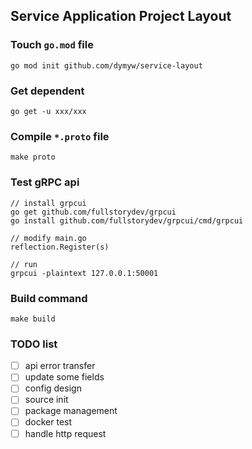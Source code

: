 ## Service Application Project Layout

### Touch `go.mod` file

`go mod init github.com/dymyw/service-layout`

### Get dependent

`go get -u xxx/xxx`

### Compile `*.proto` file

`make proto`

### Test gRPC api

```
// install grpcui
go get github.com/fullstorydev/grpcui
go install github.com/fullstorydev/grpcui/cmd/grpcui

// modify main.go
reflection.Register(s)

// run
grpcui -plaintext 127.0.0.1:50001
```

### Build command

`make build`

### TODO list

- [ ] api error transfer
- [ ] update some fields
- [ ] config design
- [ ] source init
- [ ] package management
- [ ] docker test
- [ ] handle http request
